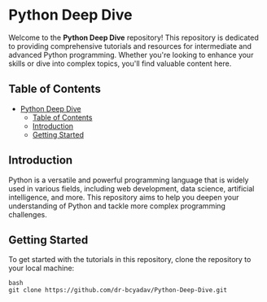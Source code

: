 # Python Deep Dive

Welcome to the **Python Deep Dive** repository! This repository is dedicated to providing comprehensive tutorials and resources for intermediate and advanced Python programming. Whether you're looking to enhance your skills or dive into complex topics, you'll find valuable content here.

## Table of Contents

- [Python Deep Dive](#python-deep-dive)
  - [Table of Contents](#table-of-contents)
  - [Introduction](#introduction)
  - [Getting Started](#getting-started)

## Introduction

Python is a versatile and powerful programming language that is widely used in various fields, including web development, data science, artificial intelligence, and more. This repository aims to help you deepen your understanding of Python and tackle more complex programming challenges.

## Getting Started

To get started with the tutorials in this repository, clone the repository to your local machine:

```
bash
git clone https://github.com/dr-bcyadav/Python-Deep-Dive.git
```